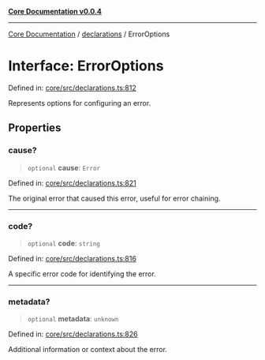[**Core Documentation v0.0.4**](../../README.md)

***

[Core Documentation](../../modules.md) / [declarations](../README.md) / ErrorOptions

# Interface: ErrorOptions

Defined in: [core/src/declarations.ts:812](https://github.com/stonemjs/core/blob/d2167ff53d508d3a75c05f0cf962180518d3e061/src/declarations.ts#L812)

Represents options for configuring an error.

## Properties

### cause?

> `optional` **cause**: `Error`

Defined in: [core/src/declarations.ts:821](https://github.com/stonemjs/core/blob/d2167ff53d508d3a75c05f0cf962180518d3e061/src/declarations.ts#L821)

The original error that caused this error, useful for error chaining.

***

### code?

> `optional` **code**: `string`

Defined in: [core/src/declarations.ts:816](https://github.com/stonemjs/core/blob/d2167ff53d508d3a75c05f0cf962180518d3e061/src/declarations.ts#L816)

A specific error code for identifying the error.

***

### metadata?

> `optional` **metadata**: `unknown`

Defined in: [core/src/declarations.ts:826](https://github.com/stonemjs/core/blob/d2167ff53d508d3a75c05f0cf962180518d3e061/src/declarations.ts#L826)

Additional information or context about the error.
